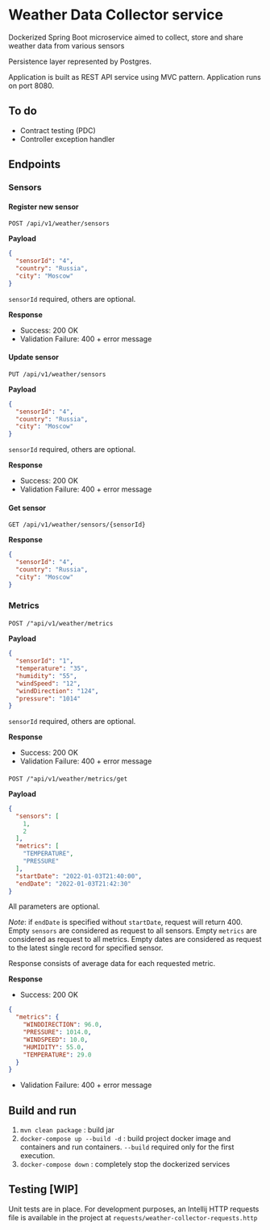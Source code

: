 # Weather Data Collector service
Dockerized Spring Boot microservice aimed to collect, store and share weather data from various sensors

Persistence layer represented by Postgres.

Application is built as REST API service using MVC pattern. Application runs on port 8080.

## To do
- Contract testing (PDC)
- Controller exception handler

## Endpoints
### Sensors

#### Register new sensor
`POST /api/v1/weather/sensors`

**Payload**
```json
{
  "sensorId": "4",
  "country": "Russia",
  "city": "Moscow"
}
```
`sensorId` required, others are optional.

**Response**
- Success: 200 OK
- Validation Failure: 400 + error message

#### Update sensor
`PUT /api/v1/weather/sensors`

**Payload**
```json
{
  "sensorId": "4",
  "country": "Russia",
  "city": "Moscow"
}
```
`sensorId` required, others are optional.

**Response**
- Success: 200 OK
- Validation Failure: 400 + error message

#### Get sensor
`GET /api/v1/weather/sensors/{sensorId}`

**Response**
```json
{
  "sensorId": "4",
  "country": "Russia",
  "city": "Moscow"
}
```

### Metrics

####
`POST /"api/v1/weather/metrics`

**Payload**
```json
{
  "sensorId": "1",
  "temperature": "35",
  "humidity": "55",
  "windSpeed": "12",
  "windDirection": "124",
  "pressure": "1014"
}
```
`sensorId` required, others are optional.

**Response**
- Success: 200 OK
- Validation Failure: 400 + error message

####
`POST /"api/v1/weather/metrics/get`

**Payload**
```json
{
  "sensors": [
    1,
    2
  ],
  "metrics": [
    "TEMPERATURE",
    "PRESSURE"
  ],
  "startDate": "2022-01-03T21:40:00",
  "endDate": "2022-01-03T21:42:30"
}
```
All parameters are optional.

_Note_: if `endDate` is specified without `startDate`, request will return 400. 
Empty `sensors` are considered as request to all sensors. 
Empty `metrics` are considered as request to all metrics.
Empty dates are considered as request to the latest single record for specified sensor.

Response consists of average data for each requested metric.

**Response**
- Success: 200 OK
```json
{
  "metrics": {
    "WINDDIRECTION": 96.0,
    "PRESSURE": 1014.0,
    "WINDSPEED": 10.0,
    "HUMIDITY": 55.0,
    "TEMPERATURE": 29.0
  }
}
```
- Validation Failure: 400 + error message

## Build and run

1) `mvn clean package` : build jar
2) `docker-compose up --build -d` : build project docker image and containers and run containers.
    `--build` required only for the first execution.
3) `docker-compose down` : completely stop the dockerized services

## Testing [WIP]
Unit tests are in place.
For development purposes, an Intellij HTTP requests file is available in the project at `requests/weather-collector-requests.http`
